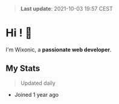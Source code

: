 > **Last update**: 2021-10-03 19:57 CEST

# Hi ! 👋

I'm Wixonic, a **passionate web developer**.

## My Stats
> Updated daily

- Joined 1 year ago
